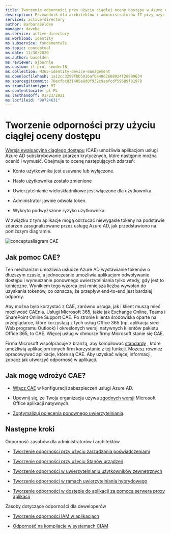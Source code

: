 ```yaml
---
title: Tworzenie odporności przy użyciu ciągłej oceny dostępu w Azure Active Directory
description: Przewodnik dla architektów i administratorów IT przy użyciu CAE
services: active-directory
author: BarbaraSelden
manager: daveba
ms.service: active-directory
ms.workload: identity
ms.subservice: fundamentals
ms.topic: conceptual
ms.date: 11/30/2020
ms.author: baselden
ms.reviewer: ajburnle
ms.custom: it-pro, seodec18
ms.collection: M365-identity-device-management
ms.openlocfilehash: 1a12cc3299fbb5916afba48d2608024f28999634
ms.sourcegitcommit: 78ecfbc831405e8d0f932c9aafcdf59589f81978
ms.translationtype: MT
ms.contentlocale: pl-PL
ms.lasthandoff: 01/23/2021
ms.locfileid: "98724631"
---
```

# <a name="build-resilience-by-using-continuous-access-evaluation"></a>Tworzenie odporności przy użyciu ciągłej oceny dostępu

[Wersja ewaluacyjna ciągłego dostępu](../conditional-access/concept-continuous-access-evaluation.md) (CAE) umożliwia aplikacjom usługi Azure AD subskrybowanie zdarzeń krytycznych, które następnie można ocenić i wymusić. Obejmuje to ocenę następujących zdarzeń:

* Konto użytkownika jest usuwane lub wyłączone.

* Hasło użytkownika zostało zmienione

* Uwierzytelnianie wieloskładnikowe jest włączone dla użytkownika.

* Administrator jawnie odwoła token.

* Wykryto podwyższone ryzyko użytkownika.

W związku z tym aplikacje mogą odrzucać niewygasłe tokeny na podstawie zdarzeń zasygnalizowane przez usługę Azure AD, jak przedstawiono na poniższym diagramie.

![conceptualiagram CAE](./media/resilience-with-cae/admin-resilience-continuous-access-evaluation.png)

## <a name="how-does-cae-help"></a>Jak pomoc CAE?

Ten mechanizm umożliwia usłudze Azure AD wystawianie tokenów o dłuższym czasie, a jednocześnie umożliwia aplikacjom odwoływanie dostępu i wymuszanie ponownego uwierzytelniania tylko wtedy, gdy jest to konieczne. Wynikiem tego wzorca jest mniejsza liczba wywołań do uzyskania tokenów, co oznacza, że przepływ end-to-end jest bardziej odporny. 

Aby można było korzystać z CAE, zarówno usługa, jak i klient muszą mieć możliwość CAEnia. Usługi Microsoft 365, takie jak Exchange Online, Teams i SharePoint Online Support CAE. Po stronie klienta środowiska oparte na przeglądarce, które korzystają z tych usług Office 365 (np. aplikacja sieci Web programu Outlook) i określonych wersji natywnych klientów pakietu Office 365, to CAE. Więcej usług w chmurze firmy Microsoft stanie się CAE.

Firma Microsoft współpracuje z branżą, aby kompilować [standardy](https://openid.net/wg/sse/) , które umożliwią aplikacjom innych firm korzystanie z tej funkcji. Możesz również opracowywać aplikacje, które są CAE. Aby uzyskać więcej informacji, zobacz jak utworzyć odporność w aplikacji.

## <a name="how-do-i-implement-cae"></a>Jak mogę wdrożyć CAE?

* [Włącz CAE](../conditional-access/concept-continuous-access-evaluation.md) w konfiguracji zabezpieczeń usługi Azure AD.

* Upewnij się, że Twoja organizacja używa [zgodnych wersji](../conditional-access/concept-continuous-access-evaluation.md) Microsoft Office aplikacji natywnych.

* [Zoptymalizuj polecenia ponownego uwierzytelniania](../authentication/concepts-azure-multi-factor-authentication-prompts-session-lifetime.md).

 
## <a name="next-steps"></a>Następne kroki
Odporność zasobów dla administratorów i architektów
 
* [Tworzenie odporności przy użyciu zarządzania poświadczeniami](resilience-in-credentials.md)

* [Tworzenie odporności przy użyciu Stanów urządzeń](resilience-with-device-states.md)

* [Tworzenie odporności w uwierzytelnianiu użytkowników zewnętrznych](resilience-b2b-authentication.md)

* [Tworzenie odporności w ramach uwierzytelniania hybrydowego](resilience-in-hybrid.md)

* [Tworzenie odporności w dostępie do aplikacji za pomocą serwera proxy aplikacji](resilience-on-premises-access.md)

Zasoby dotyczące odporności dla deweloperów

* [Tworzenie odporności IAM w aplikacjach](resilience-app-development-overview.md)

* [Odporność na kompilacje w systemach CIAM](resilience-b2c.md)